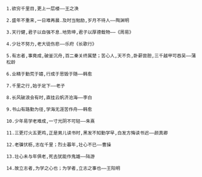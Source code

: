 
    1.欲穷千里目,更上一层楼——王之涣

    2.盛年不重来,一日难再晨.及时当勉励,岁月不待人——陶渊明

    3.天行健,君子以自强不息.地势坤,君子以厚德载物——《周易》
    
    4.少壮不努力,老大徒伤悲——乐府《长歌行》
    
    5.有志者,事竟成,破釜沉舟,百二秦关终属楚；苦心人,天不负,卧薪尝胆,三千越甲可吞吴——蒲松龄
    
    6.业精于勤荒于嬉,行成于思毁于随——韩愈
    
    7.千里之行,始于足下——老子
    
    8.长风破浪会有时,直挂云帆济沧海——李白 
    
    9.书山有路勤为径,学海无涯苦作舟——韩愈
    
    10.少年易学老难成,一寸光阴不可轻——朱熹
    
    11.三更灯火五更鸡,正是男儿读书时,黑发不知勤学早,白发方悔读书迟——颜真卿
    
    12.老骥伏枥,志在千里；烈士暮年,壮心不已——曹操
    
    13.壮心未与年俱老,死去犹能作鬼雄——陆游
    
    14.故立志者,为学之心也；为学者,立志之事也——王阳明
